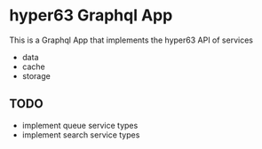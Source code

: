 # hyper63 Graphql App

This is a Graphql App that implements the hyper63 API of services

- data
- cache
- storage

## TODO

- implement queue service types
- implement search service types
